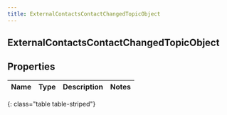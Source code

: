 ```yaml
---
title: ExternalContactsContactChangedTopicObject
---
```

## ExternalContactsContactChangedTopicObject


## Properties

| Name | Type | Description | Notes |
| ------------ | ------------- | ------------- | ------------- |
{: class="table table-striped"}



